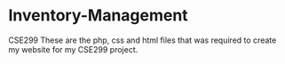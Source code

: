 # Inventory-Management
CSE299
These are the php, css and html files that was required to create my website for my CSE299 project.
